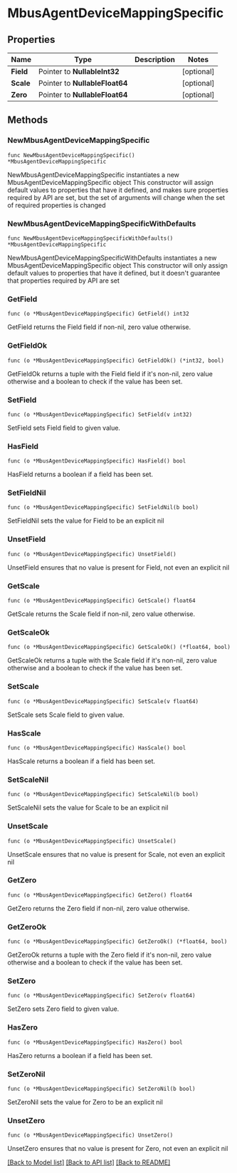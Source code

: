 # MbusAgentDeviceMappingSpecific

## Properties

Name | Type | Description | Notes
------------ | ------------- | ------------- | -------------
**Field** | Pointer to **NullableInt32** |  | [optional] 
**Scale** | Pointer to **NullableFloat64** |  | [optional] 
**Zero** | Pointer to **NullableFloat64** |  | [optional] 

## Methods

### NewMbusAgentDeviceMappingSpecific

`func NewMbusAgentDeviceMappingSpecific() *MbusAgentDeviceMappingSpecific`

NewMbusAgentDeviceMappingSpecific instantiates a new MbusAgentDeviceMappingSpecific object
This constructor will assign default values to properties that have it defined,
and makes sure properties required by API are set, but the set of arguments
will change when the set of required properties is changed

### NewMbusAgentDeviceMappingSpecificWithDefaults

`func NewMbusAgentDeviceMappingSpecificWithDefaults() *MbusAgentDeviceMappingSpecific`

NewMbusAgentDeviceMappingSpecificWithDefaults instantiates a new MbusAgentDeviceMappingSpecific object
This constructor will only assign default values to properties that have it defined,
but it doesn't guarantee that properties required by API are set

### GetField

`func (o *MbusAgentDeviceMappingSpecific) GetField() int32`

GetField returns the Field field if non-nil, zero value otherwise.

### GetFieldOk

`func (o *MbusAgentDeviceMappingSpecific) GetFieldOk() (*int32, bool)`

GetFieldOk returns a tuple with the Field field if it's non-nil, zero value otherwise
and a boolean to check if the value has been set.

### SetField

`func (o *MbusAgentDeviceMappingSpecific) SetField(v int32)`

SetField sets Field field to given value.

### HasField

`func (o *MbusAgentDeviceMappingSpecific) HasField() bool`

HasField returns a boolean if a field has been set.

### SetFieldNil

`func (o *MbusAgentDeviceMappingSpecific) SetFieldNil(b bool)`

 SetFieldNil sets the value for Field to be an explicit nil

### UnsetField
`func (o *MbusAgentDeviceMappingSpecific) UnsetField()`

UnsetField ensures that no value is present for Field, not even an explicit nil
### GetScale

`func (o *MbusAgentDeviceMappingSpecific) GetScale() float64`

GetScale returns the Scale field if non-nil, zero value otherwise.

### GetScaleOk

`func (o *MbusAgentDeviceMappingSpecific) GetScaleOk() (*float64, bool)`

GetScaleOk returns a tuple with the Scale field if it's non-nil, zero value otherwise
and a boolean to check if the value has been set.

### SetScale

`func (o *MbusAgentDeviceMappingSpecific) SetScale(v float64)`

SetScale sets Scale field to given value.

### HasScale

`func (o *MbusAgentDeviceMappingSpecific) HasScale() bool`

HasScale returns a boolean if a field has been set.

### SetScaleNil

`func (o *MbusAgentDeviceMappingSpecific) SetScaleNil(b bool)`

 SetScaleNil sets the value for Scale to be an explicit nil

### UnsetScale
`func (o *MbusAgentDeviceMappingSpecific) UnsetScale()`

UnsetScale ensures that no value is present for Scale, not even an explicit nil
### GetZero

`func (o *MbusAgentDeviceMappingSpecific) GetZero() float64`

GetZero returns the Zero field if non-nil, zero value otherwise.

### GetZeroOk

`func (o *MbusAgentDeviceMappingSpecific) GetZeroOk() (*float64, bool)`

GetZeroOk returns a tuple with the Zero field if it's non-nil, zero value otherwise
and a boolean to check if the value has been set.

### SetZero

`func (o *MbusAgentDeviceMappingSpecific) SetZero(v float64)`

SetZero sets Zero field to given value.

### HasZero

`func (o *MbusAgentDeviceMappingSpecific) HasZero() bool`

HasZero returns a boolean if a field has been set.

### SetZeroNil

`func (o *MbusAgentDeviceMappingSpecific) SetZeroNil(b bool)`

 SetZeroNil sets the value for Zero to be an explicit nil

### UnsetZero
`func (o *MbusAgentDeviceMappingSpecific) UnsetZero()`

UnsetZero ensures that no value is present for Zero, not even an explicit nil

[[Back to Model list]](../README.md#documentation-for-models) [[Back to API list]](../README.md#documentation-for-api-endpoints) [[Back to README]](../README.md)



